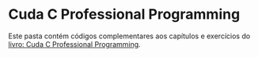 
# Cuda C Professional Programming   

Este pasta contém códigos complementares aos capítulos e exercícios do [livro: Cuda C Professional Programming](https://www.wiley.com/en-us/Professional+CUDA+C+Programming-p-9781118739327). 
